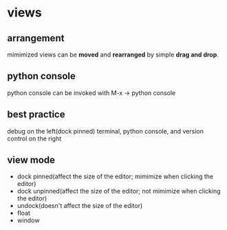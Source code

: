 # views

## arrangement
mimimized views can be **moved** and **rearranged** by simple **drag and drop**.

## python console
python console can be invoked with M-x -> python console

## best practice
debug on the left(dock pinned)
terminal, python console, and version control on the right

## view mode
- dock pinned(affect the size of the editor; mimimize when clicking the editor)
- dock unpinned(affect the size of the editor; not mimimize when clicking the editor)
- undock(doesn't affect the size of the editor)
- float
- window
